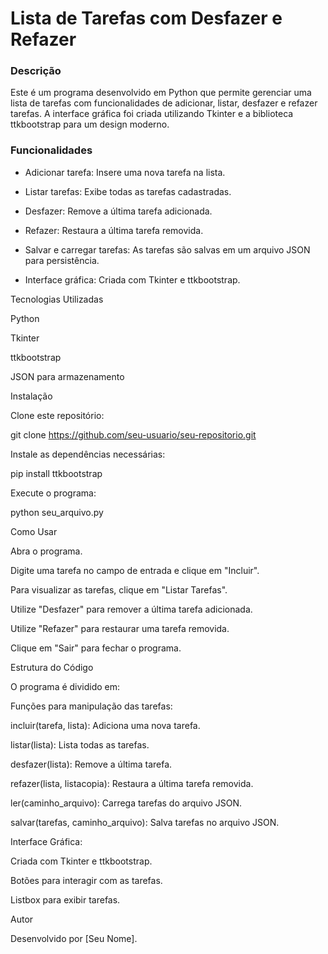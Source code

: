 <h1>Lista de Tarefas com Desfazer e Refazer</h1>

### Descrição

Este é um programa desenvolvido em Python que permite gerenciar uma lista de tarefas com funcionalidades de adicionar, listar, desfazer e refazer tarefas. A interface gráfica foi criada utilizando Tkinter e a biblioteca ttkbootstrap para um design moderno.

### Funcionalidades

+ Adicionar tarefa: Insere uma nova tarefa na lista.

+ Listar tarefas: Exibe todas as tarefas cadastradas.

+ Desfazer: Remove a última tarefa adicionada.

+ Refazer: Restaura a última tarefa removida.

+ Salvar e carregar tarefas: As tarefas são salvas em um arquivo JSON para persistência.

+ Interface gráfica: Criada com Tkinter e ttkbootstrap.

Tecnologias Utilizadas

Python

Tkinter

ttkbootstrap

JSON para armazenamento

Instalação

Clone este repositório:

git clone https://github.com/seu-usuario/seu-repositorio.git

Instale as dependências necessárias:

pip install ttkbootstrap

Execute o programa:

python seu_arquivo.py

Como Usar

Abra o programa.

Digite uma tarefa no campo de entrada e clique em "Incluir".

Para visualizar as tarefas, clique em "Listar Tarefas".

Utilize "Desfazer" para remover a última tarefa adicionada.

Utilize "Refazer" para restaurar uma tarefa removida.

Clique em "Sair" para fechar o programa.

Estrutura do Código

O programa é dividido em:

Funções para manipulação das tarefas:

incluir(tarefa, lista): Adiciona uma nova tarefa.

listar(lista): Lista todas as tarefas.

desfazer(lista): Remove a última tarefa.

refazer(lista, listacopia): Restaura a última tarefa removida.

ler(caminho_arquivo): Carrega tarefas do arquivo JSON.

salvar(tarefas, caminho_arquivo): Salva tarefas no arquivo JSON.

Interface Gráfica:

Criada com Tkinter e ttkbootstrap.

Botões para interagir com as tarefas.

Listbox para exibir tarefas.

Autor

Desenvolvido por [Seu Nome].
